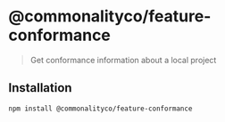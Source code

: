 # @commonalityco/feature-conformance

> Get conformance information about a local project

## Installation

```sh
npm install @commonalityco/feature-conformance
```
